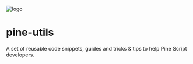 ![logo](../../images/pinelong.png "Pine")

# pine-utils
A set of reusable code snippets, guides and tricks & tips to help Pine Script developers.
